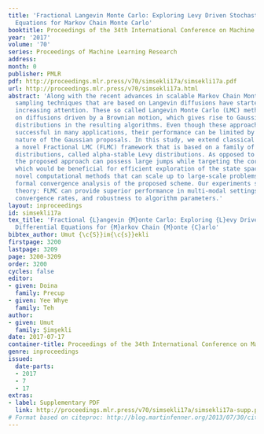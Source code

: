 ```yaml
---
title: 'Fractional Langevin Monte Carlo: Exploring Levy Driven Stochastic Differential
  Equations for Markov Chain Monte Carlo'
booktitle: Proceedings of the 34th International Conference on Machine Learning
year: '2017'
volume: '70'
series: Proceedings of Machine Learning Research
address: 
month: 0
publisher: PMLR
pdf: http://proceedings.mlr.press/v70/simsekli17a/simsekli17a.pdf
url: http://proceedings.mlr.press/v70/simsekli17a.html
abstract: 'Along with the recent advances in scalable Markov Chain Monte Carlo methods,
  sampling techniques that are based on Langevin diffusions have started receiving
  increasing attention. These so called Langevin Monte Carlo (LMC) methods are based
  on diffusions driven by a Brownian motion, which gives rise to Gaussian proposal
  distributions in the resulting algorithms. Even though these approaches have proven
  successful in many applications, their performance can be limited by the light-tailed
  nature of the Gaussian proposals. In this study, we extend classical LMC and develop
  a novel Fractional LMC (FLMC) framework that is based on a family of heavy-tailed
  distributions, called alpha-stable Levy distributions. As opposed to classical approaches,
  the proposed approach can possess large jumps while targeting the correct distribution,
  which would be beneficial for efficient exploration of the state space. We develop
  novel computational methods that can scale up to large-scale problems and we provide
  formal convergence analysis of the proposed scheme. Our experiments support our
  theory: FLMC can provide superior performance in multi-modal settings, improved
  convergence rates, and robustness to algorithm parameters.'
layout: inproceedings
id: simsekli17a
tex_title: 'Fractional {L}angevin {M}onte Carlo: Exploring {L}evy Driven Stochastic
  Differential Equations for {M}arkov Chain {M}onte {C}arlo'
bibtex_author: Umut {\c{S}}im{\c{s}}ekli
firstpage: 3200
lastpage: 3209
page: 3200-3209
order: 3200
cycles: false
editor:
- given: Doina
  family: Precup
- given: Yee Whye
  family: Teh
author:
- given: Umut
  family: Şimşekli
date: 2017-07-17
container-title: Proceedings of the 34th International Conference on Machine Learning
genre: inproceedings
issued:
  date-parts:
  - 2017
  - 7
  - 17
extras:
- label: Supplementary PDF
  link: http://proceedings.mlr.press/v70/simsekli17a/simsekli17a-supp.pdf
# Format based on citeproc: http://blog.martinfenner.org/2013/07/30/citeproc-yaml-for-bibliographies/
---
```

